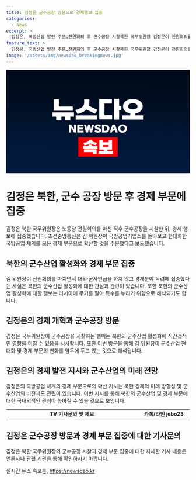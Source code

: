```yaml
---
title: 김정은 군수공장 방문으로 경제행보 집중
categories:
  - News
excerpt: >
  김정은, 국방산업 발전 주문…전원회의 후 군수공장 시찰북한 국무위원장 김정은이 전원회의를 마친 뒤 군수공장을 시찰하며 경제행보에 주력하고 있다. 조선중앙통신은 김 위원장이 국방공업기업소를 돌아보고 현대화한 국방공업 체계를 모든 경제 부문으로 확산할 것을 주문했다고 보도했다. 김 위원장은 전원회의에서 대외·군사언급을 하지 않고 경제부문 독려에 집중했으며, 북한의 군수산업 활성화는 러시아에 무기를 팔아 수익을 노리는 것으로도 분석된다.
feature_text: >
  김정은, 국방산업 발전 주문…전원회의 후 군수공장 시찰북한 국무위원장 김정은이 전원회의를 마친 뒤 군수공장을 시찰하며 경제행보에 주력하고 있다. 조선중앙통신은 김 위원장이 국방공업기업소를 돌아보고 현대화한 국방공업 체계를 모든 경제 부문으로 확산할 것을 주문했다고 보도했다. 김 위원장은 전원회의에서 대외·군사언급을 하지 않고 경제부문 독려에 집중했으며, 북한의 군수산업 활성화는 러시아에 무기를 팔아 수익을 노리는 것으로도 분석된다.
image: '/assets/img/newsdao_breakingnews.jpg'
---
```


<p><img src="/assets/img/newsdao_breakingnews.jpg" alt="implanttips 속보" /></p>

<h1 data-ke-size="size26">김정은 북한, 군수 공장 방문 후 경제 부문에 집중</h1>

<p data-ke-size="size16">김정은 북한 국무위원장은 노동당 전원회의를 마친 직후 군수공장을 시찰한 뒤, 경제 행보에 집중했습니다. 조선중앙통신은 김 위원장이 국방공업기업소를 돌아보고 현대화한 국방공업 체계를 모든 경제 부문으로 확산할 것을 주문했다고 보도했습니다.</p>

<h2 data-ke-size="size24">북한의 군수산업 활성화와 경제 부문 집중</h2>

<p data-ke-size="size16">김 위원장이 전원회의를 마치면서 대외·군사언급을 하지 않고 경제분야 독려에 집중했다는 사실은 북한의 군수산업 활성화에 대한 관심과 관련이 있습니다. 또한 북한의 군수산업 활성화에 대한 행보는 러시아에 무기를 팔아 특수를 누리기 위함으로 해석되기도 합니다.</p>

<h2 data-ke-size="size24">김정은의 경제 개혁과 군수공장 방문</h2>

<p data-ke-size="size16">김정은 국무위원장이 군수공장을 시찰하는 행위는 북한의 군수산업 활성화에 직간접적인 영향을 미칠 수 있음을 시사합니다. 또한 이번 방문을 통해 김 위원장이 군수산업 현대화 및 경제 부문의 변화를 염두에 두고 있는 것으로 해석됩니다.</p>

<h2 data-ke-size="size24">김정은의 경제 발전 지시와 군수산업의 미래 전망</h2>

<p data-ke-size="size16">김정은의 국방공업 체계의 경제 부문으로의 확산 지시는 북한 경제의 미래 방향성 및 군수산업의 비전과도 관련이 있습니다. 이번 지시를 통해 북한의 군수산업 및 경제 부문에 대한 국내외적인 관심이 높아질 수 있을 것으로 보입니다.</p>

<table>
   <colgroup>
      <col style="width: 482px">
      <col style="width: 173px">
   </colgroup>
   <tbody>
      <tr>
         <td style="text-align: center; height: 17px;"><b>TV 기사문의 및 제보</b></td>
         <td style="text-align: center; height: 17px;"><b>카톡/라인 jebo23</b></td>
      </tr>
   </tbody>
</table>

<h2 data-ke-size="size24">김정은 군수공장 방문과 경제 부문 집중에 대한 기사문의</h2>

<p data-ke-size="size16">김정은 북한 국무위원장의 군수공장 시찰과 경제 부문 집중에 대한 자세한 기사 내용은 언론사나 관련 기관을 통해 확인하시기 바랍니다.</p>
실시간 뉴스 속보는, <a href="https://newsdao.kr" rel="dofollow">https://newsdao.kr</a>


